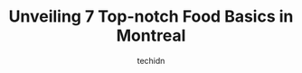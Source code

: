 ---
layout: ampstory
image: https://i0.wp.com/www.auto.or.id/wp-content/uploads/2023/06/food-basics-0-montreal-1686322176.jpeg?resize=640,853
author: techidn
featured: false
description: Montreal, Quebec, Canada is a haven for Food Basics enthusiasts, boasting an impressive array of 7 top-notch establishments. Whether youre a seasoned connoisseur or simply curious to explor
title: Unveiling 7 Top-notch Food Basics in Montreal
cover:
   title: Unveiling 7 Top-notch Food Basics in Montreal
   subtitle: AUTO.OR.ID
   background: https://www.auto.or.id/wp-content/uploads/2023/06/food-basics-0-montreal-1686322176.jpeg

pages: 
 - layout: thirds
   top: <h1>#1 Food Basics</h1>
   bottom: "<p>Great products at a really great price. Stuff disappears too quickly when they have a sale. They have really good selection and carry wider selection than the more expens</p>"
   background: https://www.auto.or.id/wp-content/uploads/2023/06/food-basics-1-montreal-1686322177.jpeg
   backgroundblur: true
 - layout: thirds
   top: <h1>#2 IGA Place Dupuis</h1>
   bottom: "<p>865 St Catherine St E, Montreal, Quebec H2L 2E4, Canada</p>"
   background: https://www.auto.or.id/wp-content/uploads/2023/06/food-basics-2-montreal-1686322178.jpeg
   cta:
      link: https://www.auto.or.id/unveiling-7-top-notch-food-basics-in-montreal/
      text: Unveiling 7 Top-notch Food Basics in Montreal
 - layout: thirds
   top: <h1>#3 Food Basics</h1>
   bottom: "<p>6770 McLeod Rd, Niagara Falls, ON L2G 3G6, Canada</p>"
   background: https://images.unsplash.com/photo-1596209716749-aee52a95737c?ixlib=rb-4.0.3&ixid=MnwxMjA3fDB8MHxwaG90by1wYWdlfHx8fGVufDB8fHx8&auto=format&fit=crop&w=640&h=853&q=80
   cta:
      link: https://www.auto.or.id/unveiling-7-top-notch-food-basics-in-montreal/
      text: Unveiling 7 Top-notch Food Basics in Montreal
 - layout: thirds
   top: <h1>#4 Food Basics</h1>
   bottom: "<p>2090 Lauzon Rd, Windsor, ON N8T 2Z3, Canada</p>"
   background: https://images.unsplash.com/photo-1573806719978-9f22b2360fad?ixlib=rb-4.0.3&ixid=MnwxMjA3fDB8MHxwaG90by1wYWdlfHx8fGVufDB8fHx8&auto=format&fit=crop&w=640&h=853&q=80
   cta:
      link: https://www.auto.or.id/unveiling-7-top-notch-food-basics-in-montreal/
      text: Unveiling 7 Top-notch Food Basics in Montreal
 - layout: thirds
   top: <h1>#5 Food Basics</h1>
   bottom: "<p>191 Indian Rd S, Sarnia, ON N7T 3W3, Canada</p>"
   background: https://images.unsplash.com/photo-1536593053730-495056b74a05?ixlib=rb-4.0.3&ixid=MnwxMjA3fDB8MHxwaG90by1wYWdlfHx8fGVufDB8fHx8&auto=format&fit=crop&w=640&h=853&q=80
   cta:
      link: https://www.auto.or.id/unveiling-7-top-notch-food-basics-in-montreal/
      text: Unveiling 7 Top-notch Food Basics in Montreal
 - layout: thirds
   top: <h1>#6 Food Basics</h1>
   bottom: "<p>530 Kerr St, Oakville, ON L6K 3C7, Canada</p>"
   background: https://images.unsplash.com/photo-1560402974-01f2b0209512?ixlib=rb-4.0.3&ixid=MnwxMjA3fDB8MHxwaG90by1wYWdlfHx8fGVufDB8fHx8&auto=format&fit=crop&w=640&h=853&q=80
   cta:
      link: https://www.auto.or.id/unveiling-7-top-notch-food-basics-in-montreal/
      text: Unveiling 7 Top-notch Food Basics in Montreal
 - layout: thirds
   top: <h1>#7 MTLKFOOD</h1>
   bottom: "<p>1829 Saint-Catherine St W, Montreal, Quebec H3H 1M6, Canada</p>"
   background: https://images.unsplash.com/photo-1580151297944-7c4cedd0c5b2?ixlib=rb-4.0.3&ixid=MnwxMjA3fDB8MHxwaG90by1wYWdlfHx8fGVufDB8fHx8&auto=format&fit=crop&w=640&h=853&q=80
   cta:
      link: https://www.auto.or.id/unveiling-7-top-notch-food-basics-in-montreal/
      text: Unveiling 7 Top-notch Food Basics in Montreal
 - layout: thirds
   middle: Continue reading...
   background: https://images.unsplash.com/photo-1635433868513-afc621b81834?ixlib=rb-4.0.3&ixid=MnwxMjA3fDB8MHxwaG90by1wYWdlfHx8fGVufDB8fHx8&auto=format&fit=crop&w=640&h=853&q=80
   cta:
      link: https://www.auto.or.id/unveiling-7-top-notch-food-basics-in-montreal/
      text: Unveiling 7 Top-notch Food Basics in Montreal

---